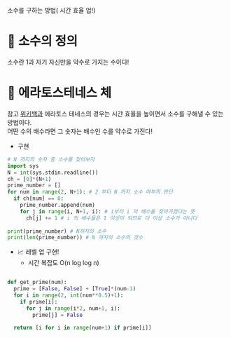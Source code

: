 소수를 구하는 방법( 시간 효율 업!)
# 📌 소수의 정의
소수란 1과 자기 자신만을 약수로 가지는 수이다!
# 📌 에라토스테네스 체
참고 [위키백과](https://ko.wikipedia.org/wiki/%EC%97%90%EB%9D%BC%ED%86%A0%EC%8A%A4%ED%85%8C%EB%84%A4%EC%8A%A4%EC%9D%98_%EC%B2%B4)
에라토스 테네스의 경우는 시간 효율을 높이면서 소수를 구해낼 수 있는 방법이다.</br>
어떤 수의 배수라면 그 숫자는 배수인 수를 약수로 가진다! 

- 구현
```python
# N 까지의 숫자 중 소수를 찾아보자
import sys
N = int(sys.stdin.readline())
ch = [0]*(N+1) 
prime_number = []
for num in range(2, N+1): # 2 부터 N 까지 소수 여부의 판단
  if ch[num] == 0:
    prime_number.append(num)
    for j in range(i, N+1, i): # i부터 i 의 배수를 찾아가겠다는 뜻
      ch[j] += 1 # i 의 배수들은 1 이상이 되므로 더 이상 소수가 아니다
      
print(prime_number) # N까지의 소수
print(len(prime_number)) # N 까지의 소수의 갯수
```


- 📈 레벨 업 구현!
  - 시간 복잡도 O(n log log n)
```python

def get_prime(num):
  prime = [False, False] + [True]*(num-1)
  for i in range(2, int(num**0.5)+1):
    if prime[i]:
      for j in range(i*2, num+1, i):
        prime[j] = False
        
  return [i for i in range(num+1) if prime[i]]
  
  ```
